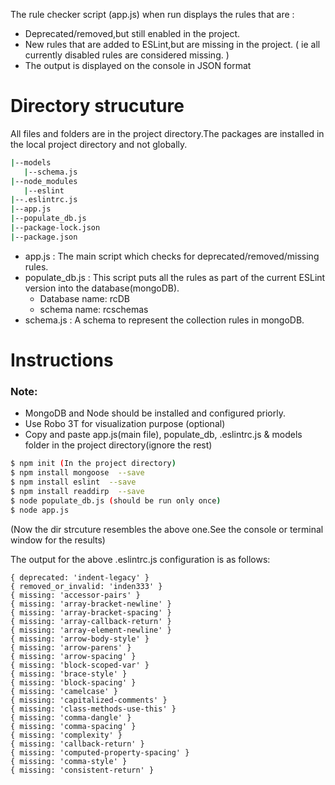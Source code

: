  The rule checker script (app.js) when run displays the rules that are :

  - Deprecated/removed,but still enabled in the project.
  - New rules that are added to ESLint,but are missing in the project.
   ( ie  all currently disabled rules are considered missing.  )
  - The output is displayed on the console in JSON format

# Directory strucuture
All files and folders are in the project directory.The packages are installed in the local project directory and not globally.
 ```sh
|--models
    |--schema.js
|--node_modules
    |--eslint
|--.eslintrc.js
|--app.js
|--populate_db.js
|--package-lock.json
|--package.json

 ```

  - app.js : The main script which checks for deprecated/removed/missing rules. 
  - populate_db.js : This script puts all the rules as part of the current ESLint version into the database(mongoDB).
    - Database name: rcDB
    - schema name: rcschemas
  - schema.js : A schema to represent the collection rules in mongoDB.
  
  
# Instructions

### Note: 
 - MongoDB and Node should be installed and configured priorly.
 - Use Robo 3T for visualization purpose (optional)
 - Copy and paste app.js(main file), populate_db,  .eslintrc.js &  models folder in the project directory(ignore the rest)

 ```sh
$ npm init (In the project directory)
$ npm install mongoose  --save
$ npm install eslint  --save
$ npm install readdirp  --save
$ node populate_db.js (should be run only once)
$ node app.js
 ```

 
(Now the dir strcuture resembles the above one.See the console or terminal window for the results)

The output for the above .eslintrc.js configuration is as follows: 
```
{ deprecated: 'indent-legacy' }
{ removed_or_invalid: 'inden333' }
{ missing: 'accessor-pairs' }
{ missing: 'array-bracket-newline' }
{ missing: 'array-bracket-spacing' }
{ missing: 'array-callback-return' }
{ missing: 'array-element-newline' }
{ missing: 'arrow-body-style' }
{ missing: 'arrow-parens' }
{ missing: 'arrow-spacing' }
{ missing: 'block-scoped-var' }
{ missing: 'brace-style' }
{ missing: 'block-spacing' }
{ missing: 'camelcase' }
{ missing: 'capitalized-comments' }
{ missing: 'class-methods-use-this' }
{ missing: 'comma-dangle' }
{ missing: 'comma-spacing' }
{ missing: 'complexity' }
{ missing: 'callback-return' }
{ missing: 'computed-property-spacing' }
{ missing: 'comma-style' }
{ missing: 'consistent-return' }
```

